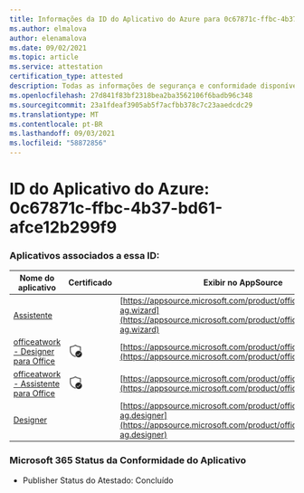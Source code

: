 ```yaml
---
title: Informações da ID do Aplicativo do Azure para 0c67871c-ffbc-4b37-bd61-afce12b299f9
ms.author: elmalova
author: elenamalova
ms.date: 09/02/2021
ms.topic: article
ms.service: attestation
certification_type: attested
description: Todas as informações de segurança e conformidade disponíveis para 0c67871c-ffbc-4b37-bd61-afce12b299f9.
ms.openlocfilehash: 27d841f83bf2318bea2ba3562106f6badb96c348
ms.sourcegitcommit: 23a1fdeaf3905ab5f7acfbb378c7c23aaedcdc29
ms.translationtype: MT
ms.contentlocale: pt-BR
ms.lasthandoff: 09/03/2021
ms.locfileid: "58872856"
---
```

# <a name="azure-app-id-0c67871c-ffbc-4b37-bd61-afce12b299f9"></a>ID do Aplicativo do Azure: 0c67871c-ffbc-4b37-bd61-afce12b299f9


### <a name="apps-associated-with-this-id"></a>Aplicativos associados a essa ID:
| **Nome do aplicativo** | **Certificado** | **Exibir no AppSource** |
|--------------|---------------|-----------------------|
| [Assistente](https://docs.microsoft.com/microsoft-365-app-certification/forward/officeatwork-ag.wizard) |  | [https://appsource.microsoft.com/product/office/officeatwork-ag.wizard](https://appsource.microsoft.com/product/office/officeatwork-ag.wizard) |
| [officeatwork - Designer para Office](https://docs.microsoft.com/microsoft-365-app-certification/forward/WA104380518) | <img alt="Certified application badge" src="../media/certified-badge.png" height="25" width="25" /> | [https://appsource.microsoft.com/product/office/WA104380518](https://appsource.microsoft.com/product/office/WA104380518) |
| [officeatwork - Assistente para Office](https://docs.microsoft.com/microsoft-365-app-certification/forward/WA104380519) | <img alt="Certified application badge" src="../media/certified-badge.png" height="25" width="25" /> | [https://appsource.microsoft.com/product/office/WA104380519](https://appsource.microsoft.com/product/office/WA104380519) |
| [Designer](https://docs.microsoft.com/microsoft-365-app-certification/forward/officeatwork-ag.designer) |  | [https://appsource.microsoft.com/product/office/officeatwork-ag.designer](https://appsource.microsoft.com/product/office/officeatwork-ag.designer) |

### <a name="microsoft-365-app-compliance-status"></a>Microsoft 365 Status da Conformidade do Aplicativo
- Publisher Status do Atestado: Concluído
